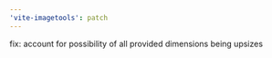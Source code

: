 ```yaml
---
'vite-imagetools': patch
---
```


fix: account for possibility of all provided dimensions being upsizes
